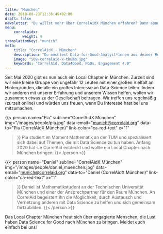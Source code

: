 ```yaml
---
title: "München"
date: 2018-08-23T12:36:49+02:00
draft: false
newsletter: "Du willst mehr über CorrelAidX München erfahren? Dann abonniere unseren Newsletter!"
menu: 
    correlaidx:
        weight: 4
translationKey: "munich"
meta:
    title: "CorrelAidX - München"
    description: "Du möchtest Data-for-Good-Analyst*innen aus deiner Region kennenlernen und zusammen Daten für den guten Zweck nutzen? Mit CorrelAidX bringen wir Data for Good in deine Stadt!"
    image: "509-correlaid-x-thumb.jpg"
    keywords: "CorrelAid, Data4Good, NGOs, Engagement 4.0"
---
```




Seit Mai 2020 gibt es nun auch ein Local Chapter in München. Zurzeit sind wir eine kleine Gruppe von ungefähr 12 Leuten mit einer großen Vielfalt an Hintergründen, die alle ein großes Interesse an Data-Science teilen. Indem wir anderen mit unserer Erfahrung und unserem Wissen helfen, wollen wir zusammen etwas zu der Gesellschaft beitragen. Wir treffen uns regelmäßig (zurzeit online) und würden uns freuen, wenn Du Interesse hast bei uns mitzumachen. 


{{< person 
    name="Pia"
    subline="CorrelAidX München"
    img="/images/people/pia.jpg"
    data-email="munich@correlaid.org"
    data-to="Pia (CorrelAidX München)"
    link-color="ca-red-text"
    x="1"
>}}
Pia studiert im Moment Mathematik an der TUM und spezialisiert sich dabei auf Themen, die mit Data Science zu tun haben. Anfang 2020 hat sie CorrelAid entdeckt und wollte ein Local Chapter nach München bringen.
{{< /person >}}

{{< person 
    name="Daniel"
   subline="CorrelAidX München"
    img="/images/people/daniel_muenchen.jpg"
    data-email="munich@correlaid.org"
    data-to="Daniel (CorrelAidX München)"
    link-color="ca-red-text"
    x="1"
>}}
Daniel ist Mathematikstudent an der Technischen Universität München und einer der Ansprechpartner für den Raum München. An CorrelAid begeistert ihn die Möglichkeit, durch Austausch und Vernetzung anderen mit Data Science zu helfen und sich gemeinsam fortzubilden. 
{{< /person >}}

Das Local Chapter München freut sich über engagierte Menschen, die Lust haben Data Science for Good nach München zu bringen. Meldet euch einfach bei uns!
